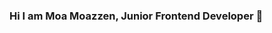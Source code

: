 ### Hi I am Moa Moazzen, Junior Frontend Developer 👋

<!--
**momoazzen/momoazzen** is a ✨ _special_ ✨ repository because its `README.md` (this file) appears on your GitHub profile.

Here are some ideas to get you started:

- 🔭 I’m currently working on ecommerce project...
- 🌱 I’m currently learning React
- 👯 I’m looking to collaborate on ...
- 🤔 I’m looking for help with Frontend Developer
- 💬 Ask me about ...
- 📫 How to reach me: m.moazzen@gmail.com
- 😄 Pronouns: ...
- ⚡ Fun fact: ...
-->
